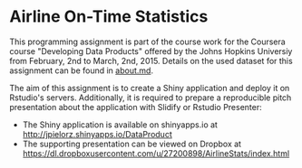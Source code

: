 
# Airline On-Time Statistics

This programming assignment is part of the course work for the Coursera course "Developing Data Products" offered by the Johns Hopkins Universiy from February, 2nd to March, 2nd, 2015. Details on the used dataset for this assignment can be found in [about.md](https://github.com/jpielorz/DataProduct/blob/master/about.md).

The aim of this assignment is to create a Shiny application and deploy it on Rstudio's servers. Additionally, it is required to prepare a reproducible pitch presentation about the application with Slidify or Rstudio Presenter:

* The Shiny application is available on shinyapps.io at http://jpielorz.shinyapps.io/DataProduct
* The supporting presentation can be viewed on Dropbox at https://dl.dropboxusercontent.com/u/27200898/AirlineStats/index.html

